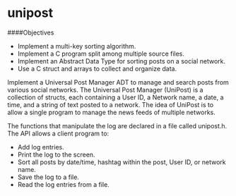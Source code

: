 # unipost

####Objectives

<ul>
 <li>Implement a multi-key sorting algorithm.</li>
 <li>Implement a C program split among multiple source files.</li>
 <li>Implement an Abstract Data Type for sorting posts on a social network.</li>
 <li>Use a C struct and arrays to collect and organize data.</li>
</ul>

<p>Implement a Universal Post Manager ADT to manage and search posts from various social networks. The Universal Post Manager (UniPost) is a collection of structs, each containing a User ID, a Network name, a date, a time, and a string of text posted to a network. The idea of UniPost is to allow a single program to manage the news feeds of multiple networks.</p>

<p>The functions that manipulate the log are declared in a file called unipost.h. The API allows a client program to:</p>
<ul>
 <li>Add log entries.</li>
 <li>Print the log to the screen.</li>
 <li>Sort all posts by date/time, hashtag within the post, User ID, or network name.</li>
 <li>Save the log to a file.</li>
 <li>Read the log entries from a file.</li>
</ul>
